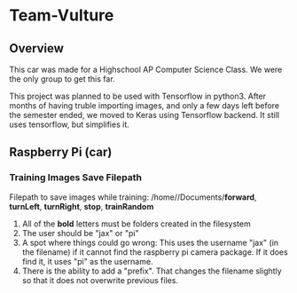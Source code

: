 # Team-Vulture

## Overview
This car was made for a Highschool AP Computer Science Class.
We were the only group to get this far. 

This project was planned to be used with Tensorflow in python3. After months of having truble importing images, and only a few days left before the semester ended, we moved to Keras using Tensorflow backend. It still uses tensorflow, but simplifies it.


## Raspberry Pi (car)

### Training Images Save Filepath

Filepath to save images while training: /home/<username>/Documents/**forward**, **turnLeft**, **turnRight**, **stop**, **trainRandom**
  
1. All of the **bold** letters must be folders created in the filesystem
2. The user should be "jax" or "pi"
3. A spot where things could go wrong: This uses the username "jax" (in the filename) if it cannot find the raspberry pi camera package. If it does find it, it uses "pi" as the username.
4. There is the ability to add a "prefix". That changes the filename slightly so that it does not overwrite previous files.

  
